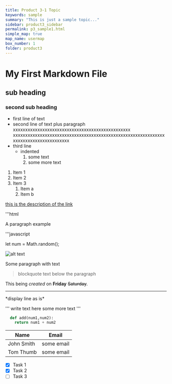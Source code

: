 ```yaml
---
title: Product 3-1 Topic
keywords: sample
summary: "This is just a sample topic..."
sidebar: product3_sidebar
permalink: p3_sample1.html
simple_map: true
map_name: usermap
box_number: 1
folder: product3
---
```


# My First Markdown File

## sub heading

### second sub heading

- first line of text
- second line of text plus paragraph xxxxxxxxxxxxxxxxxxxxxxxxxxxxxxxxxxxxxxxxxxxxxxxx
xxxxxxxxxxxxxxxxxxxxxxxxxxxxxxxxxxxxxxxxxxxxxxxxxxxxxxxxxxxxxxxxxxxxxxxxxxxxxxxxxxxxx
- third line
  - indented
    1. some text
    2. some more text

1. Item 1
1. Item 2
1. Item 3
    1. Item a
    2. Item b

[this is the description of the link](http://www.github.com)

'''html

<p>A paragraph example</p>

'''javascript

let num = Math.random();

![alt text](http://picsum.photos/200/200)

Some paragraph with text
>blockquote text below the paragraph

This being *created* on **Friday** ~~Saturday~~.

---

\*display line as is\*

<!-- GitHub Markdown -->

'''
write text here
some more text
'''

```python
  def add(num1,num2):
    return num1 + num2
```

<!-- Tables -->
|Name   |Email      |
|---------------|-------------|
| John Smith| some email|
| Tom Thumb| some email  |

<!-- Task Lists -->
- [x] Task 1
- [x] Task 2
- [ ] Task 3
